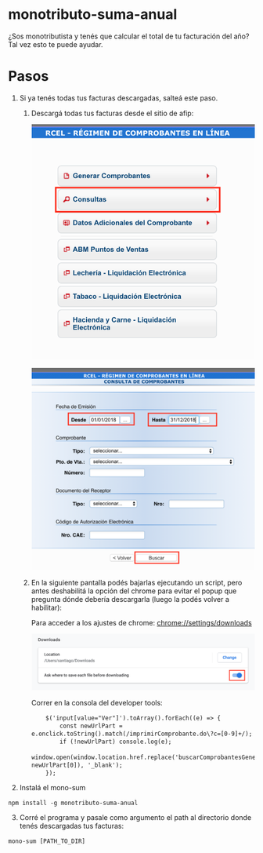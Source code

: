 # monotributo-suma-anual

¿Sos monotributista y tenés que calcular el total de tu facturación del año? Tal vez esto te puede ayudar.

# Pasos

1. Si ya tenés todas tus facturas descargadas, salteá este paso. 
    1. Descargá todas tus facturas desde el sitio de afip:
       
        ![alt text](https://raw.githubusercontent.com/santiagovazquez/monotributo-suma-anual/master/images/afip_paso_1.png)

        ![alt text](https://raw.githubusercontent.com/santiagovazquez/monotributo-suma-anual/master/images/afip_paso_2.png)

    2. En la siguiente pantalla podés bajarlas ejecutando un script, pero antes deshabilitá la opción del chrome para evitar el popup que pregunta dónde debería descargarla (luego la podés volver a habilitar): 
        
        Para acceder a los ajustes de chrome: [chrome://settings/downloads](chrome://settings/downloads)
    
        ![alt text](https://raw.githubusercontent.com/santiagovazquez/monotributo-suma-anual/master/images/chrome_settings.png)

        Correr en la consola del developer tools:
        ````
            $('input[value="Ver"]').toArray().forEach((e) => {
                const newUrlPart = e.onclick.toString().match(/imprimirComprobante.do\?c=[0-9]+/);
                if (!newUrlPart) console.log(e);
                window.open(window.location.href.replace('buscarComprobantesGenerados.do', newUrlPart[0]), '_blank');
            });
        ````

2. Instalá el mono-sum
````
npm install -g monotributo-suma-anual
````
3. Corré el programa y pasale como argumento el path al directorio donde tenés descargadas tus facturas:
````
mono-sum [PATH_TO_DIR]
````
